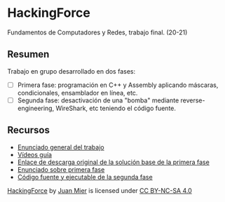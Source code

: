 # HackingForce
Fundamentos de Computadores y Redes, trabajo final. (20-21)

## Resumen
Trabajo en grupo desarrollado en dos fases:
- [ ]  Primera fase: programación en C++ y Assembly aplicando máscaras, condicionales, ensamblador en línea, etc.
- [ ]  Segunda fase: desactivación de una "bomba" mediante reverse-engineering, WireShark, etc teniendo el código fuente.

## Recursos
- [Enunciado general del trabajo](https://github.com/miermontoto/HackingForce/blob/main/recursos/Instrucciones_Trabajos_2021.pdf)
- [Vídeos guía](https://github.com/miermontoto/HackingForce/tree/main/recursos/V%C3%ADdeos)
- [Enlace de descarga original de la solución base de la primera fase](https://merak.atc.uniovi.es/teamwork/assets/resources/Teamwork.zip)
- [Enunciado sobre primera fase](https://github.com/miermontoto/HackingForce/blob/main/recursos/primeraFase.png)
- [Código fuente y ejecutable de la segunda fase](https://github.com/miermontoto/HackingForce/blob/main/recursos/secondPhase.zip)

<p xmlns:cc="http://creativecommons.org/ns#" xmlns:dct="http://purl.org/dc/terms/"><a property="dct:title" rel="cc:attributionURL" href="https://github.com/miermontoto/HackingForce">HackingForce</a> by <a rel="cc:attributionURL dct:creator" property="cc:attributionName" href="https://github.com/miermontoto/">Juan Mier</a> is licensed under <a href="http://creativecommons.org/licenses/by-nc-sa/4.0/?ref=chooser-v1" target="_blank" rel="license noopener noreferrer" style="display:inline-block;">CC BY-NC-SA 4.0


